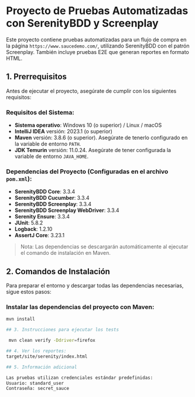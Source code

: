 # Proyecto de Pruebas Automatizadas con SerenityBDD y Screenplay

Este proyecto contiene pruebas automatizadas para un flujo de compra en la página `https://www.saucedemo.com/`, utilizando SerenityBDD con el patrón Screenplay. También incluye pruebas E2E que generan reportes en formato HTML.

## 1. Prerrequisitos

Antes de ejecutar el proyecto, asegúrate de cumplir con los siguientes requisitos:

### Requisitos del Sistema:
- **Sistema operativo**: Windows 10 (o superior) / Linux / macOS
- **IntelliJ IDEA** versión: 2023.1 (o superior)
- **Maven** versión: 3.8.6 (o superior). Asegúrate de tenerlo configurado en la variable de entorno `PATH`.
- **JDK Temurin** versión: 11.0.24. Asegúrate de tener configurada la variable de entorno `JAVA_HOME`.

### Dependencias del Proyecto (Configuradas en el archivo `pom.xml`):
- **SerenityBDD Core**: 3.3.4
- **SerenityBDD Cucumber**: 3.3.4
- **SerenityBDD Screenplay**: 3.3.4
- **SerenityBDD Screenplay WebDriver**: 3.3.4
- **Serenity Ensure**: 3.3.4
- **JUnit**: 5.8.2
- **Logback**: 1.2.10
- **AssertJ Core**: 3.23.1

> Nota: Las dependencias se descargarán automáticamente al ejecutar el comando de instalación en Maven.

## 2. Comandos de Instalación

Para preparar el entorno y descargar todas las dependencias necesarias, sigue estos pasos:

### Instalar las dependencias del proyecto con Maven:
```bash
mvn install 

## 3. Instrucciones para ejecutar los tests

 mvn clean verify -Ddriver=firefox

## 4. Ver los reportes:
target/site/serenity/index.html

## 5. Información adicional

Las pruebas utilizan credenciales estándar predefinidas:
Usuario: standard_user
Contraseña: secret_sauce

